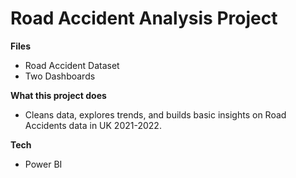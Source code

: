# Road Accident Analysis Project

**Files**
- Road Accident Dataset
- Two Dashboards

**What this project does**
- Cleans data, explores trends, and builds basic insights on Road Accidents data in UK 2021-2022.

**Tech**
- Power BI
